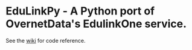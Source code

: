 # EduLinkPy - A Python port of OvernetData's EdulinkOne service.

See the [wiki](https:/github.com/Malted-Wheaties/EduLinkPy/wiki/) for code reference.
